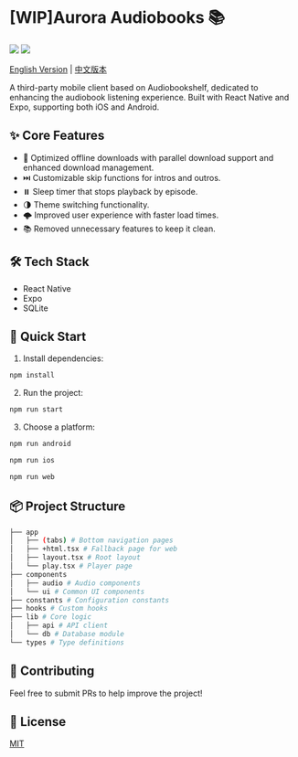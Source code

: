 # [WIP]Aurora Audiobooks 📚

[![][license-badge]][license-url]
[![][expoversion-badge]][expoversion-url]

[license-badge]: https://img.shields.io/github/license/ylzon/aurora-audiobooks?style=flat-square
[license-url]: LICENSE
[expoversion-badge]: https://img.shields.io/badge/Expo-52.0.28-blue.svg?style=flat-square
[expoversion-url]: https://expo.dev/

[English Version](README.en.md) | [中文版本](README.md)

A third-party mobile client based on Audiobookshelf, dedicated to enhancing the audiobook listening experience. Built with React Native and Expo, supporting both iOS and Android.

## ✨ Core Features
- 🚀 Optimized offline downloads with parallel download support and enhanced download management.
- ⏭️ Customizable skip functions for intros and outros.
- ⏸️ Sleep timer that stops playback by episode.
- 🌗 Theme switching functionality.
- 🌩 Improved user experience with faster load times.
- 📚 Removed unnecessary features to keep it clean.

## 🛠️ Tech Stack
- React Native
- Expo
- SQLite

## 🚀 Quick Start

1. Install dependencies:
```bash
npm install
```
2. Run the project:
```bash
npm run start
```
3. Choose a platform:
```bash
npm run android
```
```bash
npm run ios
```
```bash
npm run web
```

## 📦 Project Structure
```bash
├── app
│   ├── (tabs) # Bottom navigation pages
│   ├── +html.tsx # Fallback page for web
│   ├── layout.tsx # Root layout
│   └── play.tsx # Player page
├── components
│   ├── audio # Audio components
│   └── ui # Common UI components
├── constants # Configuration constants
├── hooks # Custom hooks
├── lib # Core logic
│   ├── api # API client
│   └── db # Database module
└── types # Type definitions
```

## 🤝 Contributing
Feel free to submit PRs to help improve the project!

## 📝 License
[MIT](LICENSE)
